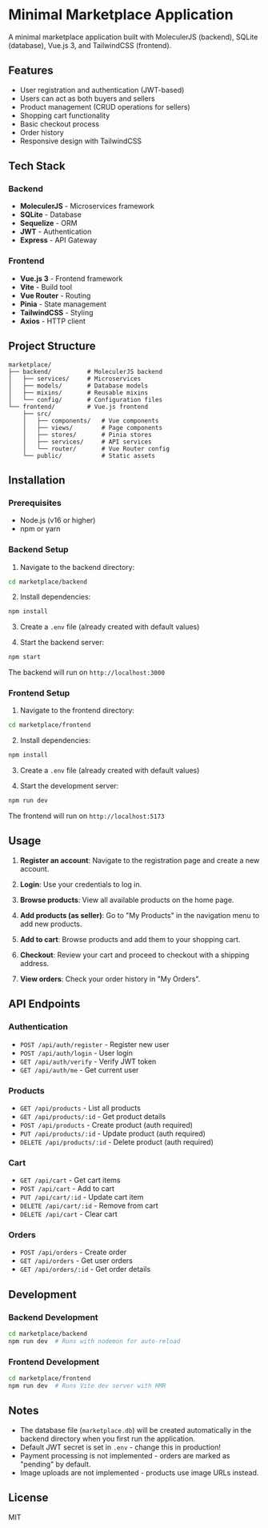 # Minimal Marketplace Application

A minimal marketplace application built with MoleculerJS (backend), SQLite (database), Vue.js 3, and TailwindCSS (frontend).

## Features

- User registration and authentication (JWT-based)
- Users can act as both buyers and sellers
- Product management (CRUD operations for sellers)
- Shopping cart functionality
- Basic checkout process
- Order history
- Responsive design with TailwindCSS

## Tech Stack

### Backend
- **MoleculerJS** - Microservices framework
- **SQLite** - Database
- **Sequelize** - ORM
- **JWT** - Authentication
- **Express** - API Gateway

### Frontend
- **Vue.js 3** - Frontend framework
- **Vite** - Build tool
- **Vue Router** - Routing
- **Pinia** - State management
- **TailwindCSS** - Styling
- **Axios** - HTTP client

## Project Structure

```
marketplace/
├── backend/          # MoleculerJS backend
│   ├── services/     # Microservices
│   ├── models/       # Database models
│   ├── mixins/       # Reusable mixins
│   └── config/       # Configuration files
└── frontend/         # Vue.js frontend
    ├── src/
    │   ├── components/   # Vue components
    │   ├── views/        # Page components
    │   ├── stores/       # Pinia stores
    │   ├── services/     # API services
    │   └── router/       # Vue Router config
    └── public/           # Static assets
```

## Installation

### Prerequisites
- Node.js (v16 or higher)
- npm or yarn

### Backend Setup

1. Navigate to the backend directory:
```bash
cd marketplace/backend
```

2. Install dependencies:
```bash
npm install
```

3. Create a `.env` file (already created with default values)

4. Start the backend server:
```bash
npm start
```

The backend will run on `http://localhost:3000`

### Frontend Setup

1. Navigate to the frontend directory:
```bash
cd marketplace/frontend
```

2. Install dependencies:
```bash
npm install
```

3. Create a `.env` file (already created with default values)

4. Start the development server:
```bash
npm run dev
```

The frontend will run on `http://localhost:5173`

## Usage

1. **Register an account**: Navigate to the registration page and create a new account.

2. **Login**: Use your credentials to log in.

3. **Browse products**: View all available products on the home page.

4. **Add products (as seller)**: Go to "My Products" in the navigation menu to add new products.

5. **Add to cart**: Browse products and add them to your shopping cart.

6. **Checkout**: Review your cart and proceed to checkout with a shipping address.

7. **View orders**: Check your order history in "My Orders".

## API Endpoints

### Authentication
- `POST /api/auth/register` - Register new user
- `POST /api/auth/login` - User login
- `GET /api/auth/verify` - Verify JWT token
- `GET /api/auth/me` - Get current user

### Products
- `GET /api/products` - List all products
- `GET /api/products/:id` - Get product details
- `POST /api/products` - Create product (auth required)
- `PUT /api/products/:id` - Update product (auth required)
- `DELETE /api/products/:id` - Delete product (auth required)

### Cart
- `GET /api/cart` - Get cart items
- `POST /api/cart` - Add to cart
- `PUT /api/cart/:id` - Update cart item
- `DELETE /api/cart/:id` - Remove from cart
- `DELETE /api/cart` - Clear cart

### Orders
- `POST /api/orders` - Create order
- `GET /api/orders` - Get user orders
- `GET /api/orders/:id` - Get order details

## Development

### Backend Development
```bash
cd marketplace/backend
npm run dev  # Runs with nodemon for auto-reload
```

### Frontend Development
```bash
cd marketplace/frontend
npm run dev  # Runs Vite dev server with HMR
```

## Notes

- The database file (`marketplace.db`) will be created automatically in the backend directory when you first run the application.
- Default JWT secret is set in `.env` - change this in production!
- Payment processing is not implemented - orders are marked as "pending" by default.
- Image uploads are not implemented - products use image URLs instead.

## License

MIT